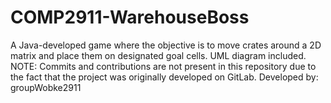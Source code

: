 # COMP2911-WarehouseBoss
A Java-developed game where the objective is to move crates around a 2D matrix and place them on designated goal cells.
UML diagram included.
NOTE: Commits and contributions are not present in this repository due to the fact that the project was originally developed on GitLab.
Developed by: groupWobke2911
